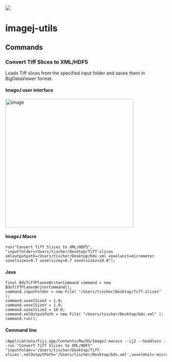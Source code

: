 [![](https://travis-ci.com/tischi/imagej-utils.svg?branch=master)](https://travis-ci.com/tischi/imagej-utils)

# imagej-utils


## Commands

### Convert Tiff Slices to XML/HDF5

Loads Tiff slices from the specified input folder and saves them in BigDataViewer format.

#### ImageJ user interface

<img width="400" alt="image" src="https://user-images.githubusercontent.com/2157566/67705500-67f5bc80-f9b7-11e9-88c6-df99310166b3.png">

#### ImageJ Macro

```
run("Convert Tiff Slices to XML/HDF5", "inputfolder=/Users/tischer/Desktop/Tiff-slices xmloutputpath=/Users/tischer/Desktop/bdv.xml voxelunit=micrometer voxelsizex=0.7 voxelsizey=0.7 voxelsizez=10.0");
```

#### Java

```
final BdvTiffPlanesWriterCommand command = new BdvTiffPlanesWriterCommand();
command.inputFolder = new File( "/Users/tischer/Desktop/Tiff-slices" );
command.voxelSizeX = 1.0;
command.voxelSizeY = 1.0;
command.voxelSizeZ = 10.0;
command.xmlOutputPath = new File( "/Users/tischer/Desktop/bdv.xml" );
command.run();
```

#### Command line

```
/Applications/Fiji.app/Contents/MacOS/ImageJ-macosx --ij2 --headless --run "Convert Tiff Slices to XML/HDF5" "inputFolder='/Users/tischer/Desktop/Tiff-slices',xmlOutputPath='/Users/tischer/Desktop/bdv.xml',voxelUnit='micrometer',voxelSizeX='0.7',voxelSizeY='0.7',voxelSizeZ='10.0'"
```

